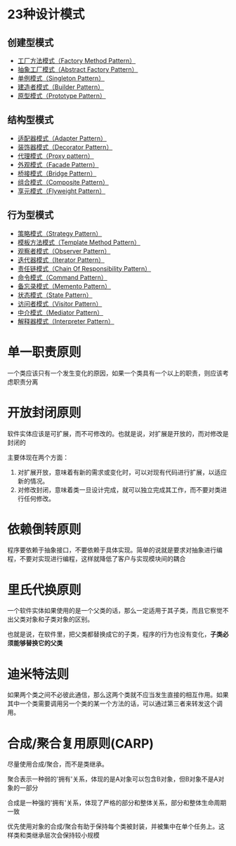 # 23种设计模式

## 创建型模式

* [工厂方法模式（Factory Method Pattern）](https://github.com/andochiwa/Design-Pattern/tree/master/Factory-Method-Pattern)
* [抽象工厂模式（Abstract Factory Pattern）](https://github.com/andochiwa/Design-Pattern/tree/master/Abstract-Factory-Pattern)
* [单例模式（Singleton Pattern）](https://github.com/andochiwa/Design-Pattern/tree/master/Singleton-Pattern)
* [建造者模式（Builder Pattern）](https://github.com/andochiwa/Design-Pattern/tree/master/Builder-Pattern)
* [原型模式（Prototype Pattern）](https://github.com/andochiwa/Design-Pattern/tree/master/Prototype-Pattern)

## 结构型模式

* [适配器模式（Adapter Pattern）](https://github.com/andochiwa/Design-Pattern/tree/master/Adapter-Pattern)
* [装饰器模式（Decorator Pattern）](https://github.com/andochiwa/Design-Pattern/tree/master/Decorator-Pattern)
* [代理模式（Proxy pattern）](https://github.com/andochiwa/Design-Pattern/tree/master/Proxy-pattern)
* [外观模式（Facade Pattern）](https://github.com/andochiwa/Design-Pattern/tree/master/Facade-Pattern)
* [桥接模式（Bridge Pattern）](https://github.com/andochiwa/Design-Pattern/tree/master/Bridge-Pattern)
* [组合模式（Composite Pattern）](https://github.com/andochiwa/Design-Pattern/tree/master/Composite-Pattern)
* [享元模式（Flyweight Pattern）](https://github.com/andochiwa/Design-Pattern/tree/master/Flyweight-Pattern)

## 行为型模式

* [策略模式（Strategy Pattern）](https://github.com/andochiwa/Design-Pattern/tree/master/Strategy-Pattern)
* [模板方法模式（Template Method Pattern）](https://github.com/andochiwa/Design-Pattern/tree/master/Template-Method-Pattern)
* [观察者模式（Observer Pattern）](https://github.com/andochiwa/Design-Pattern/tree/master/Observer-Pattern)
* [迭代器模式（Iterator Pattern）](https://github.com/andochiwa/Design-Pattern/tree/master/Iterator-Pattern)
* [责任链模式（Chain Of Responsibility Pattern）](https://github.com/andochiwa/Design-Pattern/tree/master/Chain-Of-Responsibility)
* [命令模式（Command Pattern）](https://github.com/andochiwa/Design-Pattern/tree/master/Command-Pattern)
* [备忘录模式（Memento Pattern）](https://github.com/andochiwa/Design-Pattern/tree/master/Memento-Pattern)
* [状态模式（State Pattern）](https://github.com/andochiwa/Design-Pattern/tree/master/State-Pattern)
* [访问者模式（Visitor Pattern）](https://github.com/andochiwa/Design-Pattern/tree/master/Visitor-Pattern)
* [中介模式（Mediator Pattern）](https://github.com/andochiwa/Design-Pattern/tree/master/Mediator-Pattern)
* [解释器模式（Interpreter Pattern）](https://github.com/andochiwa/Design-Pattern/tree/master/Interpreter-Pattern)



# <span id="1"> 单一职责原则 </span>

一个类应该只有一个发生变化的原因，如果一个类具有一个以上的职责，则应该考虑职责分离



# <span id="2">开放封闭原则 </span>

软件实体应该是可扩展，而不可修改的。也就是说，对扩展是开放的，而对修改是封闭的

主要体现在两个方面：

1. 对扩展开放，意味着有新的需求或变化时，可以对现有代码进行扩展，以适应新的情况。
2. 对修改封闭，意味着类一旦设计完成，就可以独立完成其工作，而不要对类进行任何修改。



# <span id="3">依赖倒转原则</span>

程序要依赖于抽象接口，不要依赖于具体实现。简单的说就是要求对抽象进行编程，不要对实现进行编程，这样就降低了客户与实现模块间的耦合

 

# <span id="4">里氏代换原则</span>

一个软件实体如果使用的是一个父类的话，那么一定适用于其子类，而且它察觉不出父类对象和子类对象的区别。

也就是说，在软件里，把父类都替换成它的子类，程序的行为也没有变化，**子类必须能够替换它的父类**



# 迪米特法则

如果两个类之间不必彼此通信，那么这两个类就不应当发生直接的相互作用。如果其中一个类需要调用另一个类的某一个方法的话，可以通过第三者来转发这个调用。



# 合成/聚合复用原则(CARP)

尽量使用合成/聚合，而不是类继承。

聚合表示一种弱的'拥有'关系，体现的是A对象可以包含B对象，但B对象不是A对象的一部分

合成是一种强的'拥有'关系，体现了严格的部分和整体关系，部分和整体生命周期一致

优先使用对象的合成/聚合有助于保持每个类被封装，并被集中在单个任务上。这样类和类继承层次会保持较小规模